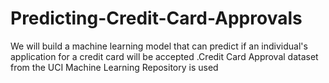 # Predicting-Credit-Card-Approvals
We will build a machine learning model that can predict if an individual's application for a credit card will be accepted .Credit Card Approval dataset from the UCI Machine Learning Repository is used 

